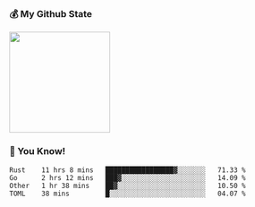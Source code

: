 ### :moneybag: My Github State

<img height="180em" src="https://github-readme-stats.vercel.app/api?username=G-Asura&show_icons=true&hide_border=true&count_private=true&include_all_commits=true" />

### :pill: You Know!
<!--START_SECTION:waka-->
```text
Rust    11 hrs 8 mins   █████████████████▓░░░░░░░   71.33 % 
Go      2 hrs 12 mins   ███▓░░░░░░░░░░░░░░░░░░░░░   14.09 % 
Other   1 hr 38 mins    ██▓░░░░░░░░░░░░░░░░░░░░░░   10.50 % 
TOML    38 mins         █░░░░░░░░░░░░░░░░░░░░░░░░   04.07 % 
```
<!--END_SECTION:waka-->

<!--
**G-Asura/G-Asura** is a ✨ _special_ ✨ repository because its `README.md` (this file) appears on your GitHub profile.

Here are some ideas to get you started:

- 🔭 I’m currently working on ...
- 🌱 I’m currently learning ...
- 👯 I’m looking to collaborate on ...
- 🤔 I’m looking for help with ...
- 💬 Ask me about ...
- 📫 How to reach me: ...
- 😄 Pronouns: ...
- ⚡ Fun fact: ...
-->
